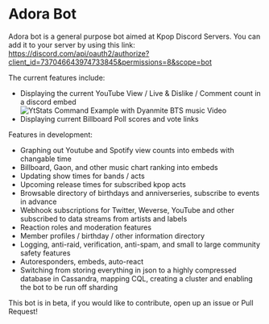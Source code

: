 # Adora Bot

Adora bot is a general purpose bot aimed at Kpop Discord Servers. 
You can add it to your server by using this link:  https://discord.com/api/oauth2/authorize?client_id=737046643974733845&permissions=8&scope=bot

The current features include:
 - Displaying the current YouTube View / Live & Dislike / Comment count in a discord embed
 ![YtStats Command Example with Dyanmite BTS music Video](https://user-images.githubusercontent.com/7539174/101548716-36dd0f00-3961-11eb-86c7-cebae7d43f9a.png)
 - Displaying current Billboard Poll scores and vote links

Features in development:
- Graphing out Youtube and Spotify view counts into embeds with changable time
- Billboard, Gaon, and other music chart ranking into embeds
- Updating show times for bands / acts
- Upcoming release times for subscribed kpop acts
- Browsable directory of birthdays and anniverseries, subscribe to events in advance
- Webhook subscriptions for Twitter, Weverse, YouTube and other subscribed to data streams from artists and labels
- Reaction roles and moderation features
- Member profiles / birthday / other information directory
- Logging, anti-raid, verification, anti-spam, and small to large community safety features
- Autoresponders, embeds, auto-react
- Switching from storing everything in json to a highly compressed database in Cassandra, mapping CQL, creating a cluster and enabling the bot to be run off sharding
 
This bot is in beta, if you would like to contribute, open up an issue or Pull Request!

